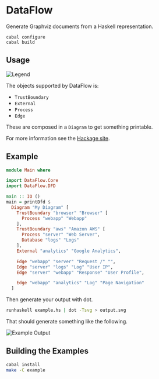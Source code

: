 # DataFlow

Generate Graphviz documents from a Haskell representation.

```
cabal configure
cabal build
```

## Usage

![Legend](https://rawgit.com/owickstrom/dataflow/master/example/legend.svg)

The objects supported by DataFlow is:

* `TrustBoundary`
* `External`
* `Process`
* `Edge`

These are composed in a `Diagram` to get something printable.

For more information see the [Hackage site](https://hackage.haskell.org/package/dataflow).

## Example

```haskell
module Main where

import DataFlow.Core
import DataFlow.DFD

main :: IO ()
main = printDfd $
  Diagram "My Diagram" [
    TrustBoundary "browser" "Browser" [
      Process "webapp" "Webapp"
    ],
    TrustBoundary "aws" "Amazon AWS" [
      Process "server" "Web Server",
      Database "logs" "Logs"
    ],
    External "analytics" "Google Analytics",

    Edge "webapp" "server" "Request /" "",
    Edge "server" "logs" "Log" "User IP",
    Edge "server" "webapp" "Response" "User Profile",

    Edge "webapp" "analytics" "Log" "Page Navigation"
  ]
```

Then generate your output with dot.

```bash
runhaskell example.hs | dot -Tsvg > output.svg
```

That should generate something like the following.

![Example Output](https://rawgit.com/owickstrom/dataflow/master/example/example.svg)

## Building the Examples

```bash
cabal install
make -C example
```
